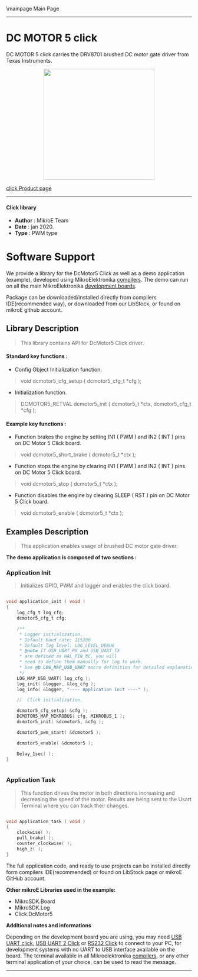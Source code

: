 \mainpage Main Page
 

---
# DC MOTOR 5 click

DC MOTOR 5 click carries the DRV8701 brushed DC motor gate driver from Texas Instruments.

<p align="center">
  <img src="https://download.mikroe.com/images/click_for_ide/dcmotor5_click.png" height=300px>
</p>

[click Product page](https://www.mikroe.com/dc-motor-5-click)

---


#### Click library 

- **Author**        : MikroE Team
- **Date**          : jan 2020.
- **Type**          : PWM type


# Software Support

We provide a library for the DcMotor5 Click 
as well as a demo application (example), developed using MikroElektronika 
[compilers](https://shop.mikroe.com/compilers). 
The demo can run on all the main MikroElektronika [development boards](https://shop.mikroe.com/development-boards).

Package can be downloaded/installed directly from compilers IDE(recommended way), or downloaded from our LibStock, or found on mikroE github account. 

## Library Description

> This library contains API for DcMotor5 Click driver.

#### Standard key functions :

- Config Object Initialization function.
> void dcmotor5_cfg_setup ( dcmotor5_cfg_t *cfg ); 
 
- Initialization function.
> DCMOTOR5_RETVAL dcmotor5_init ( dcmotor5_t *ctx, dcmotor5_cfg_t *cfg );

#### Example key functions :

- Function brakes the engine by setting IN1 ( PWM ) and IN2 ( INT ) pins on DC Motor 5 Click board.
> void dcmotor5_short_brake ( dcmotor5_t *ctx );
 
- Function stops the engine by clearing IN1 ( PWM ) and IN2 ( INT ) pins on DC Motor 5 Click board.
> void dcmotor5_stop ( dcmotor5_t *ctx );

- Function disables the engine by clearing SLEEP ( RST ) pin on DC Motor 5 Click board.
> void dcmotor5_enable ( dcmotor5_t *ctx );

## Examples Description

> This application enables usage of brushed DC motor gate driver.

**The demo application is composed of two sections :**

### Application Init 

> Initializes GPIO, PWM and logger and enables the click board.

```c

void application_init ( void )
{
    log_cfg_t log_cfg;
    dcmotor5_cfg_t cfg;

    /** 
     * Logger initialization.
     * Default baud rate: 115200
     * Default log level: LOG_LEVEL_DEBUG
     * @note If USB_UART_RX and USB_UART_TX 
     * are defined as HAL_PIN_NC, you will 
     * need to define them manually for log to work. 
     * See @b LOG_MAP_USB_UART macro definition for detailed explanation.
     */
    LOG_MAP_USB_UART( log_cfg );
    log_init( &logger, &log_cfg );
    log_info( &logger, "---- Application Init ----" );

    //  Click initialization.

    dcmotor5_cfg_setup( &cfg );
    DCMOTOR5_MAP_MIKROBUS( cfg, MIKROBUS_1 );
    dcmotor5_init( &dcmotor5, &cfg );

    dcmotor5_pwm_start( &dcmotor5 );

    dcmotor5_enable( &dcmotor5 );

    Delay_1sec( );
}
  
```

### Application Task

> This function drives the motor in both directions increasing and decreasing the speed of the motor.
> Results are being sent to the Usart Terminal where you can track their changes.

```c

void application_task ( void )
{
    clockwise( );
    pull_brake( );
    counter_clockwise( );
    high_z( );
}

```
 

The full application code, and ready to use projects can be installed directly form compilers IDE(recommended) or found on LibStock page or mikroE GitHub account.

**Other mikroE Libraries used in the example:** 

- MikroSDK.Board
- MikroSDK.Log
- Click.DcMotor5

**Additional notes and informations**

Depending on the development board you are using, you may need 
[USB UART click](https://shop.mikroe.com/usb-uart-click), 
[USB UART 2 Click](https://shop.mikroe.com/usb-uart-2-click) or 
[RS232 Click](https://shop.mikroe.com/rs232-click) to connect to your PC, for 
development systems with no UART to USB interface available on the board. The 
terminal available in all Mikroelektronika 
[compilers](https://shop.mikroe.com/compilers), or any other terminal application 
of your choice, can be used to read the message.



---
